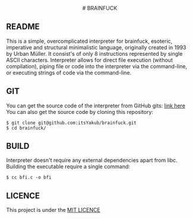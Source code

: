 <div align="center">
# BRAINFUCK                                                              
</div>

## README
This is a simple, overcomplicated interpreter for brainfuck, esoteric, imperative and structural minimalistic language, originally created in 1993 by Urban Müller.
It consist's of only 8 instructions represented by single ASCII characters.
Interpreter allows for direct file execution (without compilation), piping file or code into the interpreter via the command-line, or executing strings of code via the command-line.

## GIT
You can get the source code of the interpreter from GitHub gits: [link here](https://gist.github.com/itsYakub/0182664074d29d4050aa6e683809dab1)
You can also get the source code by cloning this repository:
```console
$ git clone git@github.com:itsYakub/brainfuck.git
$ cd brainfuck/
```

## BUILD
Interpreter doesn't require any external dependencies apart from libc. Building the executable require a single command:
```console
$ cc bfi.c -o bfi
```

## LICENCE
This project is under the [MIT LICENCE](./LICENCE)
